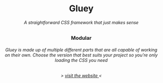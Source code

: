 <h1 align="center">Gluey</h1>
<h6 align="center">A straightforward CSS framework that just makes sense</h6>
<h3 align="center">Modular</h3>
<h6 align="center">Gluey is made up of multiple different parts that are all capable of working on their own. Choose the version that best suits your project so you're only loading the CSS you need</h6>
<h6 align="center">> <a href="https://gluey.vuw.nu">visit the website </a> <</h6>
